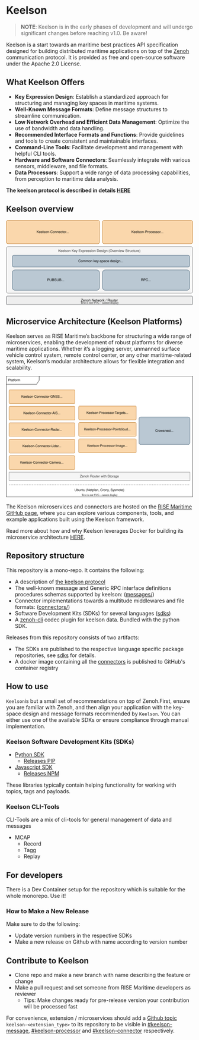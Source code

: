 # Keelson

> **NOTE**: Keelson is in the early phases of development and will undergo significant changes before reaching v1.0. Be aware!

Keelson is a start towards an maritime best practices API specification designed for building distributed maritime applications on top of the [Zenoh](https://github.com/eclipse-zenoh/zenoh) communication protocol. It is provided as free and open-source software under the Apache 2.0 License.

## What Keelson Offers

- **Key Expression Design**: Establish a standardized approach for structuring and managing key spaces in maritime systems.
- **Well-Known Message Formats**: Define message structures to streamline communication.
- **Low Network Overhead and Efficient Data Management**: Optimize the use of bandwidth and data handling.
- **Recommended Interface Formats and Functions**: Provide guidelines and tools to create consistent and maintainable interfaces.
- **Command-Line Tools**: Facilitate development and management with helpful CLI tools.
- **Hardware and Software Connectors**: Seamlessly integrate with various sensors, middleware, and file formats.
- **Data Processors**: Support a wide range of data processing capabilities, from perception to maritime data analysis.

**The keelson protocol is described in details [HERE](./the-keelson-protocol.md)**

## Keelson overview

![sketch](/Doc/keelson_overview.drawio.svg)

## Microservice Architecture (Keelson Platforms)

Keelson serves as RISE Maritime’s backbone for structuring a wide range of microservices, enabling the development of robust platforms for diverse maritime applications. Whether it’s a logging server, unmanned surface vehicle control system, remote control center, or any other maritime-related system, Keelson’s modular architecture allows for flexible integration and scalability.

![sketch](/Doc/keelson_platform.drawio.svg)

The Keelson microservices and connectors are hosted on the [RISE Maritime GitHub page](https://github.com/RISE-Maritime), where you can explore various components, tools, and example applications built using the Keelson framework.

Read more about how and why Keelson leverages Docker for building its microservice architecture [HERE](/Doc/keelson-docker.md).

## Repository structure

This repository is a mono-repo. It contains the following:

- A description of [the keelson protocol](./Doc/the-keelson-protocol.md)
- The well-known message and Generic RPC interface definitions procedures schemas supported by keelson: ([messages/](./messages/README.md))
- Connector implementations towards a multitude middlewares and file formats: ([connectors/](./connectors/README.md))
- Software Development Kits (SDKs) for several languages ([sdks](#keelson-software-development-kits-sdks))
- A [zenoh-cli](https://github.com/MO-RISE/zenoh-cli) codec plugin for keelson data. Bundled with the python SDK.

Releases from this repository consists of two artifacts:

- The SDKs are published to the respective language specific package repositories, see [sdks](./sdks/README.md) for details.
- A docker image containing all the [connectors](./connectors/README.md) is published to GitHub's container registry

## How to use

`Keelson`is but a small set of recommendations on top of Zenoh.First, ensure you are familiar with Zenoh, and then align your application with the key-space design and message formats recommended by `Keelson`. You can either use one of the available SDKs or ensure compliance through manual implementation. 

### Keelson Software Development Kits (SDKs)

- [Python SDK](/sdks/python/README.md)
  - [Releases PIP](https://pypi.org/project/keelson/#history)
- [Javascript SDK](./sdks/js/README.md)
  - [Releases NPM](https://www.npmjs.com/package/keelson-js?activeTab=versions)

These libraries typically contain helping functionality for working with topics, tags and payloads.

### Keelson CLI-Tools

CLI-Tools are a mix of cli-tools for general management of data and messages 

- MCAP
  - Record 
  - Tagg
  - Replay 


## For developers

There is a Dev Container setup for the repository which is suitable for the whole monorepo. Use it!

### How to Make a New Release

Make sure to do the following:

- Update version numbers in the respective SDKs
- Make a new release on Github with name according to version number

## Contribute to Keelson

- Clone repo and make a new branch with name describing the feature or change
- Make a pull request and set someone from RISE Maritime developers as reviewer
  - Tips: Make changes ready for pre-release version your contribution will be processed fast  

For convenience, extension / microservices should add a [Github topic](https://docs.github.com/en/repositories/managing-your-repositorys-settings-and-features/customizing-your-repository/classifying-your-repository-with-topics) `keelson-<extension_type>` to its repository to be visible in [#keelson-message](https://github.com/topics/keelson-message), [#keelson-processor](https://github.com/topics/keelson-processor) and [#keelson-connector](https://github.com/topics/keelson-connector) respectively.

